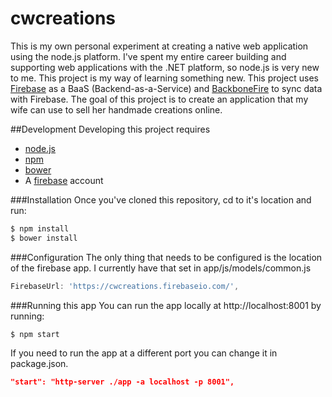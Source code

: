 cwcreations
===========
This is my own personal experiment at creating a native web application using the node.js platform. I've spent my entire career building and supporting web applications with the .NET platform, so node.js is very new to me. This project is my way of learning something new. This project uses [Firebase](http://www.firebase.com) as a BaaS (Backend-as-a-Service) and [BackboneFire](https://github.com/firebase/backbonefire) to sync data with Firebase. The goal of this project is to create an application that my wife can use to sell her handmade creations online.

##Development
Developing this project requires
* [node.js](http://nodejs.org/)
* [npm](http://blog.npmjs.org/post/85484771375/how-to-install-npm)
* [bower](http://bower.io)
* A [firebase](http://www.firebase.com) account

###Installation
Once you've cloned this repository, cd to it's location and run:

```bash
$ npm install
$ bower install
```

###Configuration
The only thing that needs to be configured is the location of the firebase app. I currently have that set in app/js/models/common.js

```javascript
FirebaseUrl: 'https://cwcreations.firebaseio.com/',
```

###Running this app
You can run the app locally at http://localhost:8001 by running:
```bash
$ npm start
```

If you need to run the app at a different port you can change it in package.json.
```json
"start": "http-server ./app -a localhost -p 8001",
```
